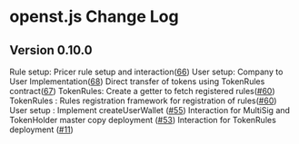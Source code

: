 # openst.js Change Log

## Version 0.10.0

Rule setup: Pricer rule setup and interaction([66](https://github.com/OpenSTFoundation/openst.js/pull/66))
User setup: Company to User Implementation([68](https://github.com/OpenSTFoundation/openst.js/pull/68))
Direct transfer of tokens using TokenRules contract([67](https://github.com/OpenSTFoundation/openst.js/pull/67))
TokenRules: Create a getter to fetch registered rules([#60](https://github.com/OpenSTFoundation/openst.js/pull/60))
TokenRules : Rules registration framework for registration of rules([#60](https://github.com/OpenSTFoundation/openst.js/pull/60))
User setup : Implement createUserWallet ([#55](https://github.com/OpenSTFoundation/openst.js/pull/55))
Interaction for MultiSig and TokenHolder master copy deployment ([#53](https://github.com/OpenSTFoundation/openst.js/pull/53))
Interaction for TokenRules deployment ([#11](https://github.com/OpenSTFoundation/openst.js/issues/11))